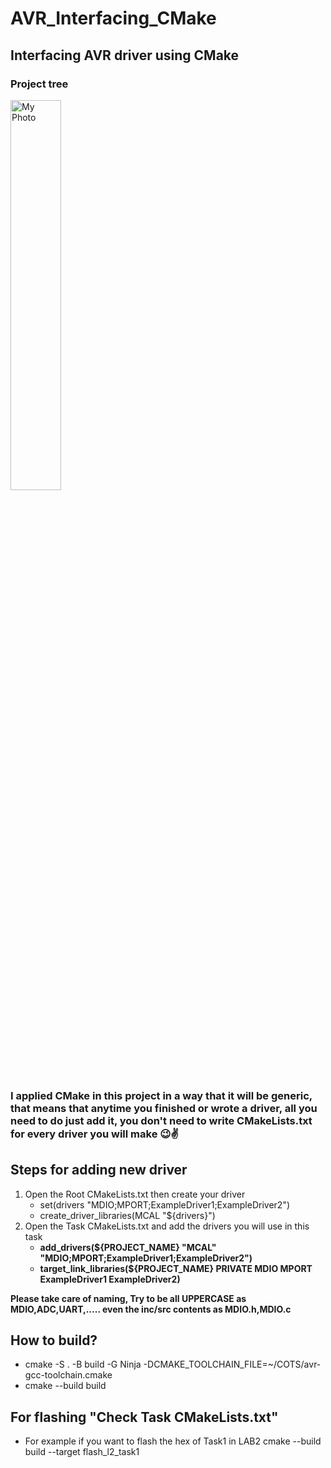 # AVR_Interfacing_CMake 
## Interfacing AVR driver using CMake
### Project tree

<img src="/COTS/ProjectTree.png" alt="My Photo" style="width:40%; height:auto;" />


 ### I applied CMake in this project in a way that it will be generic, that means that anytime you finished or wrote a driver, all you need to do just add it, you don't need to write CMakeLists.txt for every driver you will make 😉✌️ 
## Steps for adding new driver 
1. Open the Root CMakeLists.txt then create your driver
    - set(drivers "MDIO;MPORT;ExampleDriver1;ExampleDriver2")
    - create_driver_libraries(MCAL "${drivers}")
2. Open the Task CMakeLists.txt and add the drivers you will use in this task
    - **add_drivers(${PROJECT_NAME}  "MCAL" "MDIO;MPORT;ExampleDriver1;ExampleDriver2")**
    - **target_link_libraries(${PROJECT_NAME} PRIVATE MDIO MPORT ExampleDriver1 ExampleDriver2)**
    
**Please take care of naming, Try to be all UPPERCASE as MDIO,ADC,UART,..... even the inc/src contents as MDIO.h,MDIO.c**
##
## How to build? 
- cmake -S . -B build -G Ninja -DCMAKE_TOOLCHAIN_FILE=~/COTS/avr-gcc-toolchain.cmake
- cmake --build build 
##
## For flashing "Check Task CMakeLists.txt"
- For example if you want to flash the hex of Task1 in LAB2
   cmake --build build --target flash_l2_task1 